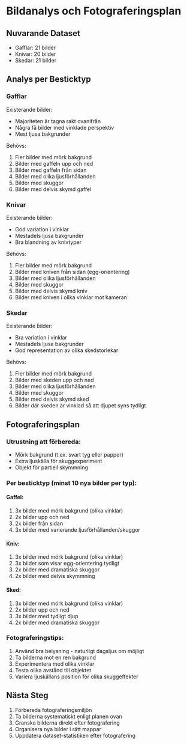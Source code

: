 # Bildanalys och Fotograferingsplan

## Nuvarande Dataset

- Gafflar: 21 bilder
- Knivar: 20 bilder
- Skedar: 21 bilder

## Analys per Besticktyp

### Gafflar

Existerande bilder:

- Majoriteten är tagna rakt ovanifrån
- Några få bilder med vinklade perspektiv
- Mest ljusa bakgrunder

Behövs:

1. Fler bilder med mörk bakgrund
2. Bilder med gaffeln upp och ned
3. Bilder med gaffeln från sidan
4. Bilder med olika ljusförhållanden
5. Bilder med skuggor
6. Bilder med delvis skymd gaffel

### Knivar

Existerande bilder:

- God variation i vinklar
- Mestadels ljusa bakgrunder
- Bra blandning av knivtyper

Behövs:

1. Fler bilder med mörk bakgrund
2. Bilder med kniven från sidan (egg-orientering)
3. Bilder med olika ljusförhållanden
4. Bilder med skuggor
5. Bilder med delvis skymd kniv
6. Bilder med kniven i olika vinklar mot kameran

### Skedar

Existerande bilder:

- Bra variation i vinklar
- Mestadels ljusa bakgrunder
- God representation av olika skedstorlekar

Behövs:

1. Fler bilder med mörk bakgrund
2. Bilder med skeden upp och ned
3. Bilder med olika ljusförhållanden
4. Bilder med skuggor
5. Bilder med delvis skymd sked
6. Bilder där skeden är vinklad så att djupet syns tydligt

## Fotograferingsplan

### Utrustning att förbereda:

- Mörk bakgrund (t.ex. svart tyg eller papper)
- Extra ljuskälla för skuggexperiment
- Objekt för partiell skymmning

### Per besticktyp (minst 10 nya bilder per typ):

#### Gaffel:

1. 3x bilder med mörk bakgrund (olika vinklar)
2. 2x bilder upp och ned
3. 2x bilder från sidan
4. 3x bilder med varierande ljusförhållanden/skuggor

#### Kniv:

1. 3x bilder med mörk bakgrund (olika vinklar)
2. 3x bilder som visar egg-orientering tydligt
3. 2x bilder med dramatiska skuggor
4. 2x bilder med delvis skymmning

#### Sked:

1. 3x bilder med mörk bakgrund (olika vinklar)
2. 2x bilder upp och ned
3. 3x bilder med tydligt djup
4. 2x bilder med dramatiska skuggor

### Fotograferingstips:

1. Använd bra belysning - naturligt dagsljus om möjligt
2. Ta bilderna mot en ren bakgrund
3. Experimentera med olika vinklar
4. Testa olika avstånd till objektet
5. Variera ljuskällans position för olika skuggeffekter

## Nästa Steg

1. Förbereda fotograferingsmiljön
2. Ta bilderna systematiskt enligt planen ovan
3. Granska bilderna direkt efter fotografering
4. Organisera nya bilder i rätt mappar
5. Uppdatera dataset-statistiken efter fotografering
